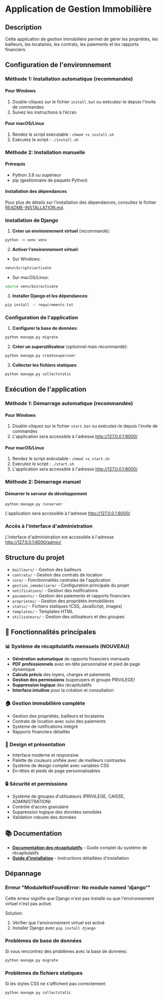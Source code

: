 # Application de Gestion Immobilière

## Description
Cette application de gestion immobilière permet de gérer les propriétés, les bailleurs, les locataires, les contrats, les paiements et les rapports financiers.

## Configuration de l'environnement

### Méthode 1: Installation automatique (recommandée)

#### Pour Windows
1. Double-cliquez sur le fichier `install.bat` ou exécutez-le depuis l'invite de commandes
2. Suivez les instructions à l'écran

#### Pour macOS/Linux
1. Rendez le script exécutable : `chmod +x install.sh`
2. Exécutez le script : `./install.sh`

### Méthode 2: Installation manuelle

#### Prérequis
- Python 3.8 ou supérieur
- pip (gestionnaire de paquets Python)

#### Installation des dépendances
Pour plus de détails sur l'installation des dépendances, consultez le fichier [README-INSTALLATION.md](README-INSTALLATION.md).

### Installation de Django

1. **Créer un environnement virtuel** (recommandé):
```bash
python -m venv venv
```

2. **Activer l'environnement virtuel**:
- Sur Windows:
```bash
venv\Scripts\activate
```
- Sur macOS/Linux:
```bash
source venv/bin/activate
```

3. **Installer Django et les dépendances**:
```bash
pip install -r requirements.txt
```

### Configuration de l'application

1. **Configurer la base de données**:
```bash
python manage.py migrate
```

2. **Créer un superutilisateur** (optionnel mais recommandé):
```bash
python manage.py createsuperuser
```

3. **Collecter les fichiers statiques**:
```bash
python manage.py collectstatic
```

## Exécution de l'application

### Méthode 1: Démarrage automatique (recommandée)

#### Pour Windows
1. Double-cliquez sur le fichier `start.bat` ou exécutez-le depuis l'invite de commandes
2. L'application sera accessible à l'adresse http://127.0.0.1:8000/

#### Pour macOS/Linux
1. Rendez le script exécutable : `chmod +x start.sh`
2. Exécutez le script : `./start.sh`
3. L'application sera accessible à l'adresse http://127.0.0.1:8000/

### Méthode 2: Démarrage manuel

#### Démarrer le serveur de développement
```bash
python manage.py runserver
```

L'application sera accessible à l'adresse http://127.0.0.1:8000/

### Accès à l'interface d'administration
L'interface d'administration est accessible à l'adresse http://127.0.0.1:8000/admin/

## Structure du projet

- `bailleurs/` - Gestion des bailleurs
- `contrats/` - Gestion des contrats de location
- `core/` - Fonctionnalités centrales de l'application
- `gestion_immobiliere/` - Configuration principale du projet
- `notifications/` - Gestion des notifications
- `paiements/` - Gestion des paiements et rapports financiers
- `proprietes/` - Gestion des propriétés immobilières
- `static/` - Fichiers statiques (CSS, JavaScript, images)
- `templates/` - Templates HTML
- `utilisateurs/` - Gestion des utilisateurs et des groupes

## 🚀 Fonctionnalités principales

### 📊 Système de récapitulatifs mensuels (NOUVEAU)
- **Génération automatique** de rapports financiers mensuels
- **PDF professionnels** avec en-tête personnalisé et pied de page dynamique
- **Calculs précis** des loyers, charges et paiements
- **Gestion des permissions** (superusers et groupe PRIVILEGE)
- **Suppression logique** des récapitulatifs
- **Interface intuitive** pour la création et consultation

### 🏠 Gestion immobilière complète
- Gestion des propriétés, bailleurs et locataires
- Contrats de location avec suivi des paiements
- Système de notifications intégré
- Rapports financiers détaillés

### 🎨 Design et présentation
- Interface moderne et responsive
- Palette de couleurs unifiée avec de meilleurs contrastes
- Système de design complet avec variables CSS
- En-têtes et pieds de page personnalisables

### 🔒 Sécurité et permissions
- Système de groupes d'utilisateurs (PRIVILEGE, CAISSE, ADMINISTRATION)
- Contrôle d'accès granulaire
- Suppression logique des données sensibles
- Validation robuste des données

## 📚 Documentation

- **[Documentation des récapitulatifs](DOCUMENTATION_RECAPITULATIFS.md)** - Guide complet du système de récapitulatifs
- **[Guide d'installation](README-INSTALLATION.md)** - Instructions détaillées d'installation

## Dépannage

### Erreur "ModuleNotFoundError: No module named 'django'"
Cette erreur signifie que Django n'est pas installé ou que l'environnement virtuel n'est pas activé.

Solution:
1. Vérifier que l'environnement virtuel est activé
2. Installer Django avec `pip install django`

### Problèmes de base de données
Si vous rencontrez des problèmes avec la base de données:
```bash
python manage.py migrate
```

### Problèmes de fichiers statiques
Si les styles CSS ne s'affichent pas correctement:
```bash
python manage.py collectstatic